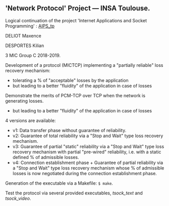 ## 'Network Protocol' Project &mdash; INSA Toulouse.

Logical continuation of the project 'Internet Applications and Socket Programming' : [AIPS_tp](https://github.com/KilianDesportes/AIPS_tp "AIPS_tp")

DELIOT Maxence

DESPORTES Kilian


3 MIC
Group C
2018-2019.


Development of a protocol (MICTCP) implementing a "partially reliable" loss recovery mechanism:
* tolerating a % of "acceptable" losses by the application
* but leading to a better "fluidity" of the application in case of losses


Demonstrate the merits of PCM-TCP over TCP when the network is generating losses.
* but leading to a better "fluidity" of the application in case of losses


4 versions are available: 
* v1: Data transfer phase without guarantee of reliability.
* v2: Guarantee of total reliability via a "Stop and Wait" type loss recovery mechanism.
* v3: Guarantee of partial "static" reliability via a "Stop and Wait" type loss recovery mechanism with partial "pre-wired" reliability, i.e. with a static defined % of admissible losses.
* v4: Connection establishment phase + Guarantee of partial reliability via a "Stop and Wait" type loss recovery mechanism whose % of admissible losses is now negotiated during the connection establishment phase.

Generation of the executable via a Makefile: `$ make`.

Test the protocol via several provided executables, *tsock_text* and *tsock_video*.

